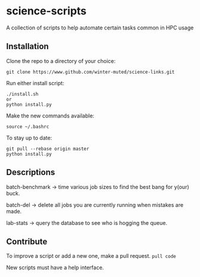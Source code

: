 # science-scripts 
A collection of scripts to help automate certain tasks common in HPC usage

## Installation
Clone the repo to a directory of your choice:
```
git clone https://www.github.com/winter-muted/science-links.git
```

Run either install script:
```
./install.sh
or
python install.py
```

Make the new commands available:
```
source ~/.bashrc
```

To stay up to date:
```
git pull --rebase origin master
python install.py
```


## Descriptions

batch-benchmark -> time various job sizes to find the best bang for y(our) buck.

batch-del -> delete all jobs you are currently running when mistakes are made.

lab-stats -> query the database to see who is hogging the queue.

## Contribute
To improve a script or add a new one, make a pull request.
`pull code`

New scripts must have a help interface.
